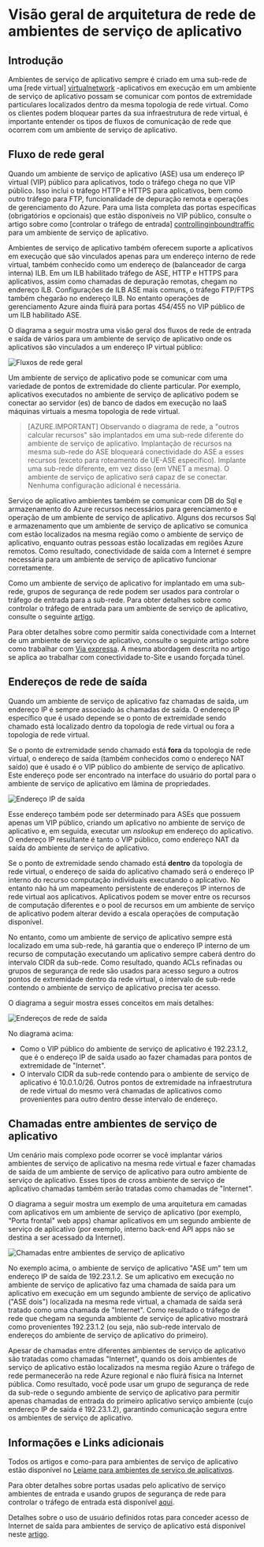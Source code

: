<properties 
    pageTitle="Visão geral de arquitetura de rede de ambientes de serviço de aplicativo" 
    description="Visão geral da arquitetura de rede topologia ofApp ambientes de serviço." 
    services="app-service" 
    documentationCenter="" 
    authors="stefsch" 
    manager="wpickett" 
    editor=""/>

<tags 
    ms.service="app-service" 
    ms.workload="na" 
    ms.tgt_pltfrm="na" 
    ms.devlang="na" 
    ms.topic="article" 
    ms.date="10/04/2016" 
    ms.author="stefsch"/>   

# <a name="network-architecture-overview-of-app-service-environments"></a>Visão geral de arquitetura de rede de ambientes de serviço de aplicativo

## <a name="introduction"></a>Introdução ##
Ambientes de serviço de aplicativo sempre é criado em uma sub-rede de uma [rede virtual] [ virtualnetwork] -aplicativos em execução em um ambiente de serviço de aplicativo possam se comunicar com pontos de extremidade particulares localizados dentro da mesma topologia de rede virtual.  Como os clientes podem bloquear partes da sua infraestrutura de rede virtual, é importante entender os tipos de fluxos de comunicação de rede que ocorrem com um ambiente de serviço de aplicativo.

## <a name="general-network-flow"></a>Fluxo de rede geral ##
 
Quando um ambiente de serviço de aplicativo (ASE) usa um endereço IP virtual (VIP) público para aplicativos, todo o tráfego chega no que VIP público.  Isso inclui o tráfego HTTP e HTTPS para aplicativos, bem como outro tráfego para FTP, funcionalidade de depuração remota e operações de gerenciamento do Azure.  Para uma lista completa das portas específicas (obrigatórios e opcionais) que estão disponíveis no VIP público, consulte o artigo sobre como [controlar o tráfego de entrada] [ controllinginboundtraffic] para um ambiente de serviço de aplicativo. 

Ambientes de serviço de aplicativo também oferecem suporte a aplicativos em execução que são vinculados apenas para um endereço interno de rede virtual, também conhecido como um endereço de (balanceador de carga interna) ILB.  Em um ILB habilitado tráfego de ASE, HTTP e HTTPS para aplicativos, assim como chamadas de depuração remotas, chegam no endereço ILB.  Configurações de ILB ASE mais comuns, o tráfego FTP/FTPS também chegarão no endereço ILB.  No entanto operações de gerenciamento Azure ainda fluirá para portas 454/455 no VIP público de um ILB habilitado ASE.

O diagrama a seguir mostra uma visão geral dos fluxos de rede de entrada e saída de vários para um ambiente de serviço de aplicativo onde os aplicativos são vinculados a um endereço IP virtual público:

![Fluxos de rede geral][GeneralNetworkFlows]

Um ambiente de serviço de aplicativo pode se comunicar com uma variedade de pontos de extremidade do cliente particular.  Por exemplo, aplicativos executados no ambiente de serviço de aplicativo podem se conectar ao servidor (es) de banco de dados em execução no IaaS máquinas virtuais a mesma topologia de rede virtual.

>[AZURE.IMPORTANT] Observando o diagrama de rede, a "outros calcular recursos" são implantados em uma sub-rede diferente do ambiente de serviço de aplicativo. Implantação de recursos na mesma sub-rede do ASE bloqueará conectividade do ASE a esses recursos (exceto para roteamento de UE-ASE específico). Implante uma sub-rede diferente, em vez disso (em VNET a mesma). O ambiente de serviço de aplicativo será capaz de se conectar. Nenhuma configuração adicional é necessária.

Serviço de aplicativo ambientes também se comunicar com DB do Sql e armazenamento do Azure recursos necessários para gerenciamento e operação de um ambiente de serviço de aplicativo.  Alguns dos recursos Sql e armazenamento que um ambiente de serviço de aplicativo se comunica com estão localizados na mesma região como o ambiente de serviço de aplicativo, enquanto outras pessoas estão localizadas em regiões Azure remotos.  Como resultado, conectividade de saída com a Internet é sempre necessária para um ambiente de serviço de aplicativo funcionar corretamente. 

Como um ambiente de serviço de aplicativo for implantado em uma sub-rede, grupos de segurança de rede podem ser usados para controlar o tráfego de entrada para a sub-rede.  Para obter detalhes sobre como controlar o tráfego de entrada para um ambiente de serviço de aplicativo, consulte o seguinte [artigo][controllinginboundtraffic].

Para obter detalhes sobre como permitir saída conectividade com a Internet de um ambiente de serviço de aplicativo, consulte o seguinte artigo sobre como trabalhar com [Via expressa][ExpressRoute].  A mesma abordagem descrita no artigo se aplica ao trabalhar com conectividade to-Site e usando forçada túnel.

## <a name="outbound-network-addresses"></a>Endereços de rede de saída ##
Quando um ambiente de serviço de aplicativo faz chamadas de saída, um endereço IP é sempre associado às chamadas de saída.  O endereço IP específico que é usado depende se o ponto de extremidade sendo chamado está localizado dentro da topologia de rede virtual ou fora a topologia de rede virtual.

Se o ponto de extremidade sendo chamado está **fora** da topologia de rede virtual, o endereço de saída (também conhecidos como o endereço NAT saído) que é usado é o VIP público do ambiente de serviço de aplicativo.  Este endereço pode ser encontrado na interface do usuário do portal para o ambiente de serviço de aplicativo em lâmina de propriedades.
 
![Endereço IP de saída][OutboundIPAddress]

Esse endereço também pode ser determinado para ASEs que possuem apenas um VIP público, criando um aplicativo no ambiente de serviço de aplicativo e, em seguida, executar um *nslookup* em endereço do aplicativo. O endereço IP resultante é tanto o VIP público, como endereço NAT da saída do ambiente de serviço de aplicativo.

Se o ponto de extremidade sendo chamado está **dentro** da topologia de rede virtual, o endereço de saída do aplicativo chamado será o endereço IP interno do recurso computação individuais executando o aplicativo.  No entanto não há um mapeamento persistente de endereços IP internos de rede virtual aos aplicativos.  Aplicativos podem se mover entre os recursos de computação diferentes e o pool de recursos em um ambiente de serviço de aplicativo podem alterar devido a escala operações de computação disponível.

No entanto, como um ambiente de serviço de aplicativo sempre está localizado em uma sub-rede, há garantia que o endereço IP interno de um recurso de computação executando um aplicativo sempre caberá dentro do intervalo CIDR da sub-rede.  Como resultado, quando ACLs refinadas ou grupos de segurança de rede são usados para acesso seguro a outros pontos de extremidade dentro da rede virtual, o intervalo de sub-rede contendo o ambiente de serviço de aplicativo precisa ter acesso.

O diagrama a seguir mostra esses conceitos em mais detalhes:

![Endereços de rede de saída][OutboundNetworkAddresses]

No diagrama acima:

- Como o VIP público do ambiente de serviço de aplicativo é 192.23.1.2, que é o endereço IP de saída usado ao fazer chamadas para pontos de extremidade de "Internet".
- O intervalo CIDR da sub-rede contendo para o ambiente de serviço de aplicativo é 10.0.1.0/26.  Outros pontos de extremidade na infraestrutura de rede virtual do mesmo verá chamadas de aplicativos como provenientes para outro dentro desse intervalo de endereço.

## <a name="calls-between-app-service-environments"></a>Chamadas entre ambientes de serviço de aplicativo ##
Um cenário mais complexo pode ocorrer se você implantar vários ambientes de serviço de aplicativo na mesma rede virtual e fazer chamadas de saída de um ambiente de serviço de aplicativo para outro ambiente de serviço de aplicativo.  Esses tipos de cross ambiente de serviço de aplicativo chamadas também serão tratadas como chamadas de "Internet".

O diagrama a seguir mostra um exemplo de uma arquitetura em camadas com aplicativos em um ambiente de serviço de aplicativo (por exemplo, "Porta frontal" web apps) chamar aplicativos em um segundo ambiente de serviço de aplicativo (por exemplo, interno back-end API apps não se destina a ser acessado da Internet). 

![Chamadas entre ambientes de serviço de aplicativo][CallsBetweenAppServiceEnvironments] 

No exemplo acima, o ambiente de serviço de aplicativo "ASE um" tem um endereço IP de saída de 192.23.1.2.  Se um aplicativo em execução no ambiente de serviço de aplicativo faz uma chamada de saída para um aplicativo em execução em um segundo ambiente de serviço de aplicativo ("ASE dois") localizada na mesma rede virtual, a chamada de saída será tratado como uma chamada de "Internet".  Como resultado o tráfego de rede que chegam na segunda ambiente de serviço de aplicativo mostrará como provenientes 192.23.1.2 (ou seja, não sub-rede intervalo de endereços do ambiente de serviço de aplicativo do primeiro).

Apesar de chamadas entre diferentes ambientes de serviço de aplicativo são tratadas como chamadas "Internet", quando os dois ambientes de serviço de aplicativo estão localizados na mesma região Azure o tráfego de rede permanecerão na rede Azure regional e não fluirá física na Internet pública.  Como resultado, você pode usar um grupo de segurança de rede da sub-rede o segundo ambiente de serviço de aplicativo para permitir apenas chamadas de entrada do primeiro aplicativo serviço ambiente (cujo endereço IP de saída é 192.23.1.2), garantindo comunicação segura entre os ambientes de serviço de aplicativo.

## <a name="additional-links-and-information"></a>Informações e Links adicionais ##
Todos os artigos e como-para para ambientes de serviço de aplicativo estão disponível no [Leiame para ambientes de serviço de aplicativos](../app-service/app-service-app-service-environments-readme.md).

Para obter detalhes sobre portas usadas pelo aplicativo de serviço ambientes de entrada e usando grupos de segurança de rede para controlar o tráfego de entrada está disponível [aqui][controllinginboundtraffic].

Detalhes sobre o uso de usuário definidos rotas para conceder acesso de Internet de saída para ambientes de serviço de aplicativo está disponível neste [artigo][ExpressRoute]. 


<!-- LINKS -->
[virtualnetwork]: http://azure.microsoft.com/services/virtual-network/
[controllinginboundtraffic]:  http://azure.microsoft.com/documentation/articles/app-service-app-service-environment-control-inbound-traffic/
[ExpressRoute]:  http://azure.microsoft.com/documentation/articles/app-service-app-service-environment-network-configuration-expressroute/

<!-- IMAGES -->
[GeneralNetworkFlows]: ./media/app-service-app-service-environment-network-architecture-overview/NetworkOverview-1.png
[OutboundIPAddress]: ./media/app-service-app-service-environment-network-architecture-overview/OutboundIPAddress-1.png
[OutboundNetworkAddresses]: ./media/app-service-app-service-environment-network-architecture-overview/OutboundNetworkAddresses-1.png
[CallsBetweenAppServiceEnvironments]: ./media/app-service-app-service-environment-network-architecture-overview/CallsBetweenEnvironments-1.png

